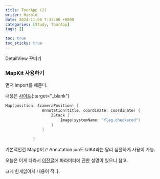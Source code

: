 ```yaml
---
title: TourApp (2)
writer: Harold
date: 2024-11-06 7:33:00 +0800
categories: [Study, TourApp]
tags: []

toc: true
toc_sticky: true
---
```


DetailView 꾸미기

### MapKit 사용하기

먼저 import를 해준다.

내용은 [사이트](https://developer.apple.com/kr/videos/play/wwdc2023/10043/){:target="_blank"} 

```swift
Map(position: $cameraPosition) {
                Annotation(title, coordinate: coordinate) {
                    ZStack {
                        Image(systemName: "flag.checkered")
                    }
                }
                
            }
```

기본적인건 Map()이고 Annotation pin도 UIKit과는 달리 심플하게 사용이 가능.

오늘은 이게 다라서 [이전글](https://haroldfromk.github.io/posts/MapKit/)에 파라미터에 관한 설명이 있으니 참고.

크게 한게없어서 내용이 적다.
